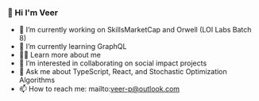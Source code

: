 ### 👋 Hi I'm Veer 

- 🔭 I’m currently working on SkillsMarketCap and Orwell (LOI Labs Batch 8)
- 🌱 I’m currently learning GraphQL
- 👨‍💻 Learn more about me 
- 👯 I’m interested in collaborating on social impact projects 
- 💬 Ask me about TypeScript, React, and Stochastic Optimization Algorithms
- 📫 How to reach me: mailto:veer-p@outlook.com
